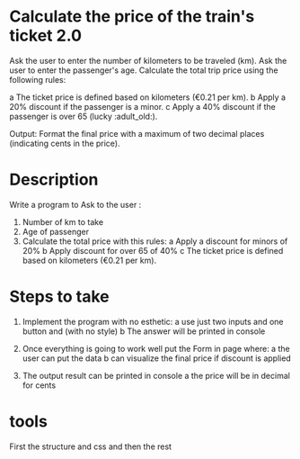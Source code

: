# Calculate the price of the train's ticket 2.0

Ask the user to enter the number of kilometers to be traveled (km).
Ask the user to enter the passenger's age.
Calculate the total trip price using the following rules:

a The ticket price is defined based on kilometers (€0.21 per km).
b Apply a 20% discount if the passenger is a minor.
c Apply a 40% discount if the passenger is over 65 (lucky :adult_old:).

Output: Format the final price with a maximum of two decimal places (indicating cents in the price).

# Description

Write a program to Ask to the user :

1. Number of km to take
2. Age of passenger
3. Calculate the total price with this rules:
   a Apply a discount for minors of 20%
   b Apply discount for over 65 of 40%
   c The ticket price is defined based on kilometers (€0.21 per km).

# Steps to take

1. Implement the program with no esthetic:
   a use just two inputs and one button and (with no style)
   b The answer will be printed in console
2. Once everything is going to work well put the Form in page where:
   a the user can put the data
   b can visualize the final price if discount is applied

3. The output result can be printed in console
   a the price will be in decimal for cents

# tools

First the structure and css
and then the rest
